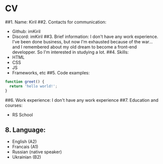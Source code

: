 # CV
##1. Name:
Kiril
##2. Contacts for communication:
* Github: imKiril
* Discord: imKiril
##3. Brief information:
I don't have any work experience. I've been done business, but now I'm exhausted because of the war... and I remembered about my old dream to become a front-end developper. So I'm interested in studying a lot.
##4. Skills:
* HTML
* CSS
* JS
* Frameworks, etc
##5. Code examples:
```javascript
function greet() {
  return 'hello world!';
}
```
##6. Work experience:
I don't have any work experience
##7. Education and courses:
* RS School
## 8. Language:
* English (A2)
* Francais (A1)
* Russian (native speaker)
* Ukrainian (B2)